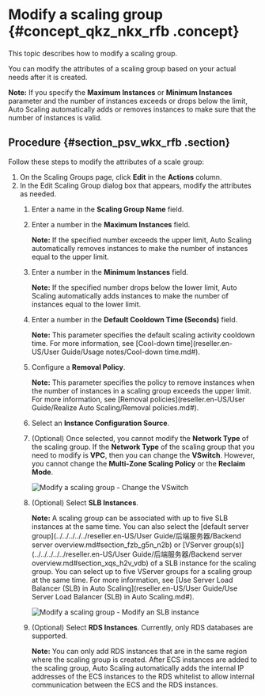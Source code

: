 # Modify a scaling group {#concept_qkz_nkx_rfb .concept}

This topic describes how to modify a scaling group.

You can modify the attributes of a scaling group based on your actual needs after it is created.

**Note:** If you specify the **Maximum Instances** or **Minimum Instances** parameter and the number of instances exceeds or drops below the limit, Auto Scaling automatically adds or removes instances to make sure that the number of instances is valid.

## Procedure {#section_psv_wkx_rfb .section}

Follow these steps to modify the attributes of a scale group:

1.  On the Scaling Groups page, click **Edit** in the **Actions** column.
2.  In the Edit Scaling Group dialog box that appears, modify the attributes as needed.
    1.  Enter a name in the **Scaling Group Name** field.
    2.  Enter a number in the **Maximum Instances** field.

        **Note:** If the specified number exceeds the upper limit, Auto Scaling automatically removes instances to make the number of instances equal to the upper limit.

    3.  Enter a number in the **Minimum Instances** field.

        **Note:** If the specified number drops below the lower limit, Auto Scaling automatically adds instances to make the number of instances equal to the lower limit.

    4.  Enter a number in the **Default Cooldown Time \(Seconds\)** field.

        **Note:** This parameter specifies the default scaling activity cooldown time. For more information, see [Cool-down time](reseller.en-US/User Guide/Usage notes/Cool-down time.md#).

    5.  Configure a **Removal Policy**.

        **Note:** This parameter specifies the policy to remove instances when the number of instances in a scaling group exceeds the upper limit. For more information, see [Removal policies](reseller.en-US/User Guide/Realize Auto Scaling/Removal policies.md#).

    6.  Select an **Instance Configuration Source**.
    7.  \(Optional\) Once selected, you cannot modify the **Network Type** of the scaling group. If the **Network Type** of the scaling group that you need to modify is **VPC**, then you can change the **VSwitch**. However, you cannot change the **Multi-Zone Scaling Policy** or the **Reclaim Mode**.

        ![Modify a scaling group - Change the VSwitch](http://static-aliyun-doc.oss-cn-hangzhou.aliyuncs.com/assets/img/40591/154989905021739_en-US.png)

    8.  \(Optional\) Select **SLB Instances**.

        **Note:** A scaling group can be associated with up to five SLB instances at the same time. You can also select the [default server group](../../../../../reseller.en-US/User Guide/后端服务器/Backend server overview.md#section_fzb_g5n_n2b) or [VServer group\(s\)](../../../../../reseller.en-US/User Guide/后端服务器/Backend server overview.md#section_xqs_h2v_vdb) of a SLB instance for the scaling group. You can select up to five VServer groups for a scaling group at the same time. For more information, see [Use Server Load Balancer \(SLB\) in Auto Scaling](reseller.en-US/User Guide/Use Server Load Balancer (SLB) in Auto Scaling.md#).

        ![Modify a scaling group - Modify an SLB instance](http://static-aliyun-doc.oss-cn-hangzhou.aliyuncs.com/assets/img/40591/154989905021740_en-US.png)

    9.  \(Optional\) Select **RDS Instances**. Currently, only RDS databases are supported.

        **Note:** You can only add RDS instances that are in the same region where the scaling group is created. After ECS instances are added to the scaling group, Auto Scaling automatically adds the internal IP addresses of the ECS instances to the RDS whitelist to allow internal communication between the ECS and the RDS instances.


